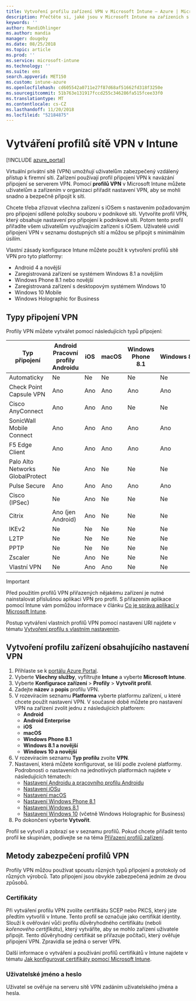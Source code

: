```yaml
---
title: Vytvoření profilu zařízení VPN v Microsoft Intune – Azure | Microsoft Docs
description: Přečtěte si, jaké jsou v Microsoft Intune na zařízeních s iOSem typy připojení k virtuální privátní síti (VPN), jak vytvořit profil zařízení VPN na portálu Azure Portal a jaké máte možnosti zabezpečení profilu VPN pomocí certifikátů nebo uživatelského jména a hesla.
keywords: ''
author: MandiOhlinger
ms.author: mandia
manager: dougeby
ms.date: 08/25/2018
ms.topic: article
ms.prod: ''
ms.service: microsoft-intune
ms.technology: ''
ms.suite: ems
search.appverid: MET150
ms.custom: intune-azure
ms.openlocfilehash: cd605542a0711e27f87d68af51662fd318f3250e
ms.sourcegitcommit: 51b763e131917fccd255c346286fa515fcee33f0
ms.translationtype: MT
ms.contentlocale: cs-CZ
ms.lasthandoff: 11/20/2018
ms.locfileid: "52184875"
---
```

# <a name="create-vpn-profiles-in-intune"></a>Vytváření profilů sítě VPN v Intune

[!INCLUDE [azure_portal](./includes/azure_portal.md)]

Virtuální privátní sítě (VPN) umožňují uživatelům zabezpečený vzdálený přístup k firemní síti. Zařízení používají profil připojení VPN k navázání připojení se serverem VPN. Pomocí **profilů VPN** v Microsoft Intune můžete uživatelům a zařízením v organizaci přiřadit nastavení VPN, aby se mohli snadno a bezpečně připojit k síti.

Chcete třeba zřizovat všechna zařízení s iOSem s nastavením požadovaným pro připojení sdílené položky souboru v podnikové síti. Vytvoříte profil VPN, který obsahuje nastavení pro připojení k podnikové síti. Potom tento profil přiřadíte všem uživatelům využívajícím zařízení s iOSem. Uživatelé uvidí připojení VPN v seznamu dostupných sítí a můžou se připojit s minimálním úsilím.

Vlastní zásady konfigurace Intune můžete použít k vytvoření profilů sítě VPN pro tyto platformy:

* Android 4 a novější
* Zaregistrovaná zařízení se systémem Windows 8.1 a novějším
* Windows Phone 8.1 nebo novější
* Zaregistrovaná zařízení s desktopovým systémem Windows 10
* Windows 10 Mobile
* Windows Holographic for Business

## <a name="vpn-connection-types"></a>Typy připojení VPN

Profily VPN můžete vytvářet pomocí následujících typů připojení:

|Typ připojení|Android<br>Pracovní profily Androidu|iOS|macOS|Windows Phone 8.1|Windows 8.1|Windows 10|
|-|-|-|-|-|-|-|
|Automaticky|Ne|Ne|Ne|Ne|Ne|Ano|
|Check Point Capsule VPN|Ano|Ano|Ano|Ano|Ano|Ano|
|Cisco AnyConnect|Ano|Ano|Ano|Ne|Ne|Ne|
|SonicWall Mobile Connect|Ano|Ano|Ano|Ano|Ano|Ano|
|F5 Edge Client|Ano|Ano|Ano|Ano|Ano|Ano|
|Palo Alto Networks GlobalProtect|Ne|Ano|Ne|Ne|Ne|Ano|
|Pulse Secure|Ano|Ano|Ano|Ano|Ano|Ano|
|Cisco (IPSec)|Ne|Ano|Ne|Ne|Ne|Ne|
|Citrix|Ano (jen Android)|Ano|Ne|Ne|Ne|Ano|
|IKEv2|Ne|Ne|Ne|Ne|Ne|Ano|
|L2TP|Ne|Ne|Ne|Ne|Ne|Ano|
|PPTP|Ne|Ne|Ne|Ne|Ne|Ano|
|Zscaler|Ne|Ano|Ne|Ne|Ne|Ne|
|Vlastní VPN|Ne|Ano|Ano|Ne|Ne|Ne|

> [!IMPORTANT]
> Před použitím profilů VPN přiřazených nějakému zařízení je nutné nainstalovat příslušnou aplikaci VPN pro profil. S přiřazením aplikace pomocí Intune vám pomůžou informace v článku [Co je správa aplikací v Microsoft Intune](app-management.md).  

Postup vytváření vlastních profilů VPN pomocí nastavení URI najdete v tématu [Vytvoření profilu s vlastním nastavením](custom-settings-configure.md).

## <a name="create-a-device-profile-containing-vpn-settings"></a>Vytvoření profilu zařízení obsahujícího nastavení VPN

1. Přihlaste se k [portálu Azure Portal](https://portal.azure.com).
2. Vyberte **Všechny služby**, vyfiltrujte **Intune** a vyberte **Microsoft Intune**.
3. Vyberte **Konfigurace zařízení** > **Profily** > **Vytvořit profil**.
4. Zadejte **název** a **popis** profilu VPN.
5. V rozevíracím seznamu **Platforma** vyberte platformu zařízení, u které chcete použít nastavení VPN. V současné době můžete pro nastavení VPN na zařízení zvolit jednu z následujících platforem:
   - **Android**
   - **Android Enterprise**
   - **iOS**
   - **macOS**
   - **Windows Phone 8.1**
   - **Windows 8.1 a novější**
   - **Windows 10 a novější**
6. V rozevíracím seznamu **Typ profilu** zvolte **VPN**.
7. Nastavení, která můžete konfigurovat, se liší podle zvolené platformy. Podrobnosti o nastaveních na jednotlivých platformách najdete v následujících tématech:
   - [Nastavení Androidu a pracovního profilu Androidu](vpn-settings-android.md)
   - [Nastavení iOSu](vpn-settings-ios.md)
   - [Nastavení macOS](vpn-settings-macos.md)
   - [Nastavení Windows Phone 8.1](vpn-settings-windows-phone-8-1.md)
   - [Nastavení Windows 8.1](vpn-settings-windows-8-1.md)
   - [Nastavení Windows 10](vpn-settings-windows-10.md) (včetně Windows Holographic for Business)
8. Po dokončení vyberte **Vytvořit**.

Profil se vytvoří a zobrazí se v seznamu profilů. Pokud chcete přiřadit tento profil ke skupinám, podívejte se na téma [Přiřazení profilů zařízení](device-profile-assign.md).

## <a name="methods-of-securing-vpn-profiles"></a>Metody zabezpečení profilů VPN

Profily VPN můžou používat spoustu různých typů připojení a protokoly od různých výrobců. Tato připojení jsou obvykle zabezpečená jedním ze dvou způsobů.

### <a name="certificates"></a>Certifikáty

Při vytváření profilu VPN zvolíte certifikátu SCEP nebo PKCS, který jste předtím vytvořili v Intune. Tento profil se označuje jako certifikát identity. Slouží k ověřování vůči profilu důvěryhodného certifikátu (neboli *kořenového certifikátu*), který vytváříte, aby se mohlo zařízení uživatele připojit. Tento důvěryhodný certifikát se přiřazuje počítači, který ověřuje připojení VPN. Zpravidla se jedná o server VPN.

Další informace o vytváření a používání profilů certifikátů v Intune najdete v tématu [Jak konfigurovat certifikáty pomocí Microsoft Intune](certificates-configure.md).

### <a name="user-name-and-password"></a>Uživatelské jméno a heslo

Uživatel se ověřuje na serveru sítě VPN zadáním uživatelského jména a hesla.
